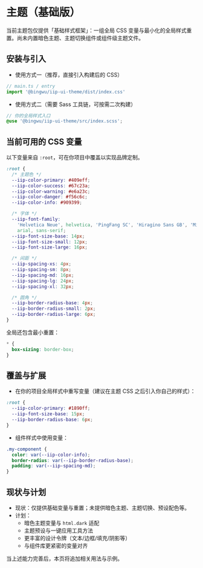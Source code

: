 # 主题（基础版）

当前主题包仅提供「基础样式框架」：一组全局 CSS 变量与最小化的全局样式重置。尚未内置暗色主题、主题切换组件或组件级主题文件。

## 安装与引入

- 使用方式一（推荐，直接引入构建后的 CSS）

```ts
// main.ts / entry
import '@bingwu/iip-ui-theme/dist/index.css'
```

- 使用方式二（需要 Sass 工具链，可按需二次构建）

```scss
// 你的全局样式入口
@use '@bingwu/iip-ui-theme/src/index.scss';
```

## 当前可用的 CSS 变量

以下变量来自 `:root`，可在你项目中覆盖以实现品牌定制。

```css
:root {
  /* 主题色 */
  --iip-color-primary: #409eff;
  --iip-color-success: #67c23a;
  --iip-color-warning: #e6a23c;
  --iip-color-danger: #f56c6c;
  --iip-color-info: #909399;

  /* 字体 */
  --iip-font-family:
    'Helvetica Neue', helvetica, 'PingFang SC', 'Hiragino Sans GB', 'Microsoft YaHei', '微软雅黑',
    arial, sans-serif;
  --iip-font-size-base: 14px;
  --iip-font-size-small: 12px;
  --iip-font-size-large: 16px;

  /* 间距 */
  --iip-spacing-xs: 4px;
  --iip-spacing-sm: 8px;
  --iip-spacing-md: 16px;
  --iip-spacing-lg: 24px;
  --iip-spacing-xl: 32px;

  /* 圆角 */
  --iip-border-radius-base: 4px;
  --iip-border-radius-small: 2px;
  --iip-border-radius-large: 6px;
}
```

全局还包含最小重置：

```css
* {
  box-sizing: border-box;
}
```

## 覆盖与扩展

- 在你的项目全局样式中重写变量（建议在主题 CSS 之后引入你自己的样式）：

```css
:root {
  --iip-color-primary: #1890ff;
  --iip-font-size-base: 15px;
  --iip-border-radius-base: 6px;
}
```

- 组件样式中使用变量：

```scss
.my-component {
  color: var(--iip-color-info);
  border-radius: var(--iip-border-radius-base);
  padding: var(--iip-spacing-md);
}
```

## 现状与计划

- 现状：仅提供基础变量与重置；未提供暗色主题、主题切换、预设配色等。
- 计划：
  - 暗色主题变量与 `html.dark` 适配
  - 主题预设与一键应用工具方法
  - 更丰富的设计令牌（文本/边框/填充/阴影等）
  - 与组件库更紧密的变量对齐

当上述能力完善后，本页将追加相关用法与示例。
